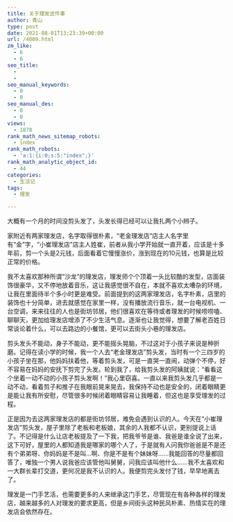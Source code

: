 ```yaml
---
title: 关于理发这件事
author: 青山
type: post
date: 2021-08-01T13:23:39+00:00
url: /4009.html
zm_like:
  - 6
  - 6
seo_title:
  - 
  - 
seo_manual_keywords:
  - 0
  - 0
seo_manual_des:
  - 0
  - 0
views:
  - 1878
rank_math_news_sitemap_robots:
  - index
rank_math_robots:
  - 'a:1:{i:0;s:5:"index";}'
rank_math_analytic_object_id:
  - 44
categories:
  - 生活记
tags:
  - 理发

---
```

大概有一个月的时间没剪头发了，头发长得已经可以让我扎两个小辫子。

家附近有两家理发店，名字取得很朴素，“老金理发店”店主人名字里有“金”字，“小崔理发店”店主人姓崔，前者从我小学开始就一直开着，应该是十多年前，剪一个头是2元钱，后面看着它慢慢涨价，涨到现在的10元钱，也算是比较正常的价格。

我不太喜欢那种所谓“沙龙”的理发店，理发师个个顶着一头比较酷的发型，店面装饰很豪华，又不停地放着音乐，这让我感觉很不自在，本就不喜欢太嘈杂的环境，让我在里面待半个多小时更是难受。前面提到的这两家理发店，名字朴素，店里的装饰也十分简单，进去就感觉在家里一样，没有播放流行音乐，就一台电视机、一台空调，来来往往的人也是街坊邻居，他们很喜欢在等待或者理发的时候唠唠嗑、聊聊天，更加给理发店增添了不少生活气息。逐渐也让我觉得，想要了解老百姓日常谈论着什么，可以去路边的小餐馆，更可以去街头小巷的理发店。

剪头发头不能动，身子不能动，更不能摇头晃脑，不过这对于小孩子来说是种折磨。记得在读小学的时候，我一个人去“老金理发店”剪头发，当时有一个三四岁的小孩子坐在那，他妈妈扶着他，等着剪头发，可是一直哭一直闹，动弹个不停，好不容易在妈妈的安抚下剪完了头发。轮到我了，给我剪头发的阿姨就说：“看看这个坐着一动不动的小孩子剪头发啊！”我心里窃喜。一直以来我剪头发几乎都是一动不动，看着剪子和推子在我眼前晃来晃去，我保持不动也是安全的，闭着眼睛更是能让我有所安慰，尽管很多时候闭着眼睛容易让我睡着，但这也是享受理发的过程。

正是因为去这两家理发店的都是街坊邻居，难免会遇到认识的人。今天在“小崔理发店”剪头发，屋子里除了老板和老板娘，其余的人我都不认识，更别提说上话了。不记得是什么让店老板提及了一下我，把我爷爷是谁、我爸是谁全说了出来，这下可好，屋里的人都知道我是哪家的哪个人了，于是就有人问我你爸爸是不是还有个弟弟呀、你妈妈是不是叫...啊、你是不是有个妹妹呀……我能回答的尽量都回答了，唯独一个男人说我爸应该管他叫舅舅，问我应该叫他什么……我不太喜欢和一大群长辈打交道，更何况是我不认识的人。我便剪完头发付了钱，早早地离去了。

理发是一门手艺活，也需要更多的人来继承这门手艺，尽管现在有各种各样的理发店，越来越多的人对理发的要求更高，但是乡间街头这种民风朴素、热情实在的理发店会依然存在。